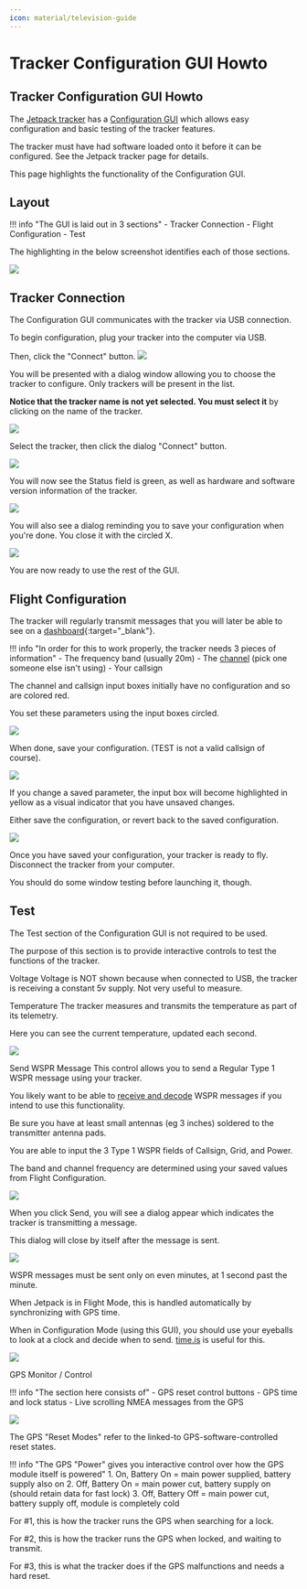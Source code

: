 ```yaml
---
icon: material/television-guide
---
```


# Tracker Configuration GUI Howto

## Tracker Configuration GUI Howto

The [Jetpack tracker](../../tracker/README.md) has a [Configuration GUI](../../trackergui/README.md) which allows easy configuration and basic testing of the tracker features.

The tracker must have had software loaded onto it before it can be configured.  See the Jetpack tracker page for details.

This page highlights the functionality of the Configuration GUI.
            

## Layout

!!! info "The GUI is laid out in 3 sections"
    - Tracker Connection
    - Flight Configuration
    - Test

The highlighting in the below screenshot identifies each of those sections.

![](gui_layout.png)
            

## Tracker Connection

The Configuration GUI communicates with the tracker via USB connection.

To begin configuration, plug your tracker into the computer via USB.

Then, click the "Connect" button.
![](connection_1.png)

You will be presented with a dialog window allowing you to choose the tracker to configure.  Only trackers will be present in the list.

**Notice that the tracker name is not yet selected.  You must select it** by clicking on the name of the tracker.

![](connection_2_pre.png)

Select the tracker, then click the dialog "Connect" button.

![](connection_2.png)

You will now see the Status field is green, as well as hardware and software version information of the tracker.

![](connection_3.png)

You will also see a dialog reminding you to save your configuration when you're done.  You close it with the circled X.

![](connection_4.png)

You are now ready to use the rest of the GUI.
            

## Flight Configuration

The tracker will regularly transmit messages that you will later be able to see on a [dashboard](../../search/spots/dashboard/example/README.md){:target="_blank"}.

!!! info "In order for this to work properly, the tracker needs 3 pieces of information"
    - The frequency band (usually 20m)
    - The [channel](../../channelmap/help/README.md) (pick one someone else isn't using)
    - Your callsign

The channel and callsign input boxes initially have no configuration and so are colored red.

You set these parameters using the input boxes circled.

![](config_1.png)

When done, save your configuration.  (TEST is not a valid callsign of course).

![](config_2.png)

If you change a saved parameter, the input box will become highlighted in yellow as a visual indicator that you have unsaved changes.

Either save the configuration, or revert back to the saved configuration.

![](config_3.png)

Once you have saved your configuration, your tracker is ready to fly.  Disconnect the tracker from your computer.

You should do some window testing before launching it, though.
            

## Test

The Test section of the Configuration GUI is not required to be used.

The purpose of this section is to provide interactive controls to test the functions of the tracker.

Voltage
Voltage is NOT shown because when connected to USB, the tracker is receiving a constant 5v supply.  Not very useful to measure.

Temperature
The tracker measures and transmits the temperature as part of its telemetry.

Here you can see the current temperature, updated each second.

![](temp_1.png)

Send WSPR Message
This control allows you to send a Regular Type 1 WSPR message using your tracker.

You likely want to be able to [receive and decode](../receiving/README.md) WSPR messages if you intend to use this functionality.

Be sure you have at least small antennas (eg 3 inches) soldered to the transmitter antenna pads.

You are able to input the 3 Type 1 WSPR fields of Callsign, Grid, and Power.

The band and channel frequency are determined using your saved values from Flight Configuration.

![](send_1.png)

When you click Send, you will see a dialog appear which indicates the tracker is transmitting a message.

This dialog will close by itself after the message is sent.

![](send_2.png)

WSPR messages must be sent only on even minutes, at 1 second past the minute.

When Jetpack is in Flight Mode, this is handled automatically by synchronizing with GPS time.

When in Configuration Mode (using this GUI), you should use your eyeballs to look at a clock and decide when to send.  [time.is](https://time.is/) is useful for this.

![](send_3.png)

GPS Monitor / Control

!!! info "The section here consists of"
    - GPS reset control buttons
    - GPS time and lock status
    - Live scrolling NMEA messages from the GPS

![](gps_1.png)

The GPS "Reset Modes" refer to the linked-to GPS-software-controlled reset states.

!!! info "The GPS "Power" gives you interactive control over how the GPS module itself is powered"
    1. On, Battery On = main power supplied, battery supply also on
    2. Off, Battery On = main power cut, battery supply on (should retain data for fast lock)
    3. Off, Battery Off = main power cut, battery supply off, module is completely cold

For #1, this is how the tracker runs the GPS when searching for a lock.

For #2, this is how the tracker runs the GPS when locked, and waiting to transmit.

For #3, this is what the tracker does if the GPS malfunctions and needs a hard reset.
